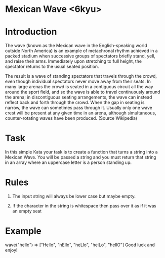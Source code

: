 # Mexican Wave <6kyu>

# Introduction
The wave (known as the Mexican wave in the English-speaking world outside North America) is an example of metachronal rhythm achieved in a packed stadium when successive groups of spectators briefly stand, yell, and raise their arms. Immediately upon stretching to full height, the spectator returns to the usual seated position.

The result is a wave of standing spectators that travels through the crowd, even though individual spectators never move away from their seats. In many large arenas the crowd is seated in a contiguous circuit all the way around the sport field, and so the wave is able to travel continuously around the arena; in discontiguous seating arrangements, the wave can instead reflect back and forth through the crowd. When the gap in seating is narrow, the wave can sometimes pass through it. Usually only one wave crest will be present at any given time in an arena, although simultaneous, counter-rotating waves have been produced. (Source Wikipedia)
# Task
In this simple Kata your task is to create a function that turns a string into a Mexican Wave. You will be passed a string and you must return that string in an array where an uppercase letter is a person standing up. 
# Rules
 1.  The input string will always be lower case but maybe empty.

 2.  If the character in the string is whitespace then pass over it as if it was an empty seat
# Example
wave("hello") => ["Hello", "hEllo", "heLlo", "helLo", "hellO"]
Good luck and enjoy!